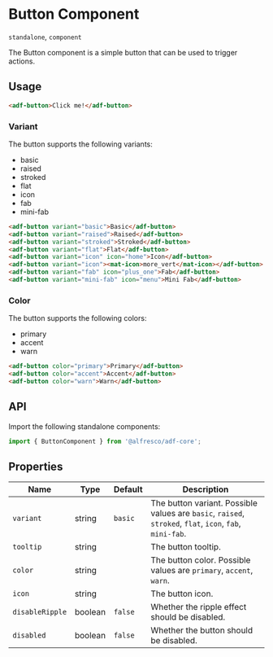 # Button Component

`standalone`, `component`

The Button component is a simple button that can be used to trigger actions.

## Usage

```html
<adf-button>Click me!</adf-button>
```

### Variant

The button supports the following variants:

- basic
- raised
- stroked
- flat
- icon
- fab
- mini-fab

```html
<adf-button variant="basic">Basic</adf-button>
<adf-button variant="raised">Raised</adf-button>
<adf-button variant="stroked">Stroked</adf-button>
<adf-button variant="flat">Flat</adf-button>
<adf-button variant="icon" icon="home">Icon</adf-button>
<adf-button variant="icon"><mat-icon>more_vert</mat-icon></adf-button>
<adf-button variant="fab" icon="plus_one">Fab</adf-button>
<adf-button variant="mini-fab" icon="menu">Mini Fab</adf-button>
```

### Color

The button supports the following colors:

- primary
- accent
- warn

```html
<adf-button color="primary">Primary</adf-button>
<adf-button color="accent">Accent</adf-button>
<adf-button color="warn">Warn</adf-button>
```

## API

Import the following standalone components:

```typescript
import { ButtonComponent } from '@alfresco/adf-core';
```

## Properties

| Name            | Type    | Default | Description                                                                                              |
|-----------------|---------|---------|----------------------------------------------------------------------------------------------------------|
| `variant`       | string  | `basic` | The button variant. Possible values are `basic`, `raised`, `stroked`, `flat`, `icon`, `fab`, `mini-fab`. |
| `tooltip`       | string  |         | The button tooltip.                                                                                      |
| `color`         | string  |         | The button color. Possible values are `primary`, `accent`, `warn`.                                       |
| `icon`          | string  |         | The button icon.                                                                                         |
| `disableRipple` | boolean | `false` | Whether the ripple effect should be disabled.                                                            |
| `disabled`      | boolean | `false` | Whether the button should be disabled.                                                                   |
